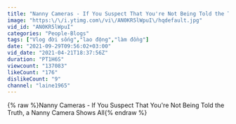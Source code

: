 ```yaml
---
title: "Nanny Cameras - If You Suspect That You're Not Being Told the Truth, a Nanny Camera Shows All"
image: "https:\/\/i.ytimg.com\/vi\/AN0KR5lWpuI\/hqdefault.jpg"
vid_id: "AN0KR5lWpuI"
categories: "People-Blogs"
tags: ["Vlog đời sống","lao động","làm đồng"]
date: "2021-09-29T09:56:02+03:00"
vid_date: "2021-04-21T18:37:56Z"
duration: "PT1H6S"
viewcount: "137083"
likeCount: "176"
dislikeCount: "9"
channel: "laine1965"
---
```

{% raw %}Nanny Cameras - If You Suspect That You're Not Being Told the Truth, a Nanny Camera Shows All{% endraw %}
